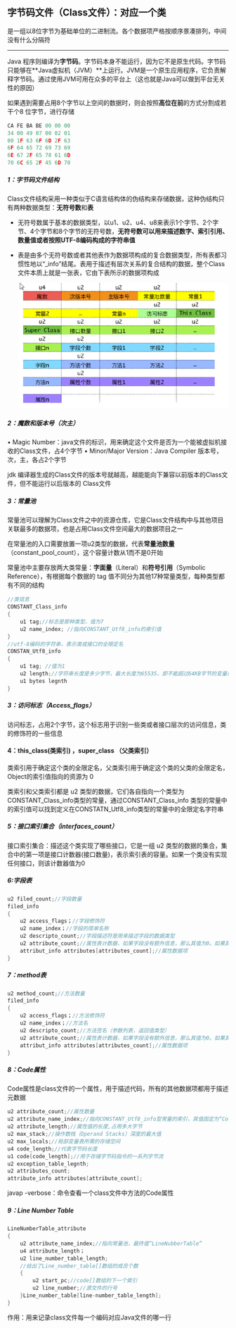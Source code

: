 ## 字节码文件（Class文件）：对应一个类

​	是一组以8位字节为基础单位的二进制流。各个数据项严格按顺序景凑排列，中间没有什么分隔符

------

Java 程序则编译为**字节码**。字节码本身不能运行，因为它不是原生代码。字节码只能够在**Java虚拟机（JVM）**上运行。JVM是一个原生应用程序，它负责解释字节码。通过使用JVM可用在众多的平台上（这也就是Java可以做到平台无关性的原因）

如果遇到需要占用8个字节以上空间的数据时，则会按照**高位在前**的方式分割成若干个8 位字节，进行存储

```c
CA FE BA BE 00 00 00
34 00 49 07 00 02 01
00 1F 63 6F 6D 2F 63
6F 64 65 72 69 73 69
6E 67 2F 65 78 61 6D
70 6C 65 2F 45 6D 70
```

##### 1：字节码文件结构

Class文件结构采用一种类似于C语言结构体的伪结构来存储数据，这种伪结构只有两种数据类型：**无符号数**和**表**

- 无符号数属于基本的数据类型，以u1、u2、u4、u8来表示1个字节、2个字节、4个字节和8个字节的无符号数，**无符号数可以用来描述数字、索引引用、数量值或者按照UTF-8编码构成的字符串值**

- 表是由多个无符号数或者其他表作为数据项构成的复合数据类型，所有表都习惯性地以“_info”结尾。表用于描述有层次关系的复合结构的数据，整个Class文件本质上就是一张表，它由下表所示的数据项构成

  ![字节码文件中的表.png](https://github.com/likang315/Java/blob/master/Java_note/8%EF%BC%9AJVM/%E5%AD%97%E8%8A%82%E7%A0%81%E6%96%87%E4%BB%B6%E4%B8%AD%E7%9A%84%E8%A1%A8.png?raw=true)

##### 2：魔数和版本号（次主）

• Magic Number：java文件的标识，用来确定这个文件是否为一个能被虚拟机接收的Class文件，占4个字节
• Minor/Major Version：Java Compiler 版本号，次，主，各占2个字节

jdk 编译器生成的Class文件的版本号就越高，越能能向下兼容以前版本的Class文件，但不能运行以后版本的 Class文件

##### 3：常量池

常量池可以理解为Class文件之中的资源仓库，它是Class文件结构中与其他项目关联最多的数据项，也是占用Class文件空间最大的数据项目之一

在常量池的入口需要放置一项u2类型的数据，代表**常量池数量**（constant_pool_count），这个容量计数从1而不是0开始

常量池中主要存放两大类常量：**字面量**（Literal）和**符号引用**（Symbolic Reference），有根据每个数据的 tag 值不同分为其他17种常量类型，每种类型都有不同的结构

```java
//类信息
CONSTANT_Class_info
{
    u1 tag;//标志是那种类型，值为7
    u2 name_index; //指向CONSTANT_Utf8_info的索引值
}
//utf-8编码的字符串，表示类或接口的全限定名
CONSTAN_Utf8_info
{
	u1 tag; //值为1
	u2 length;//字符串长度是多少字节，最大长度为65535，即不能超过64KB字节的变量或者方法名
	u1 bytes legnth
}
```

##### 3：访问标志（Access_flags）

访问标志，占用2个字节，这个标志用于识别一些类或者接口层次的访问信息，类的修饰符的一些信息

#### 4：this_class(类索引) ，super_class （父类索引）

类索引用于确定这个类的全限定名，父类索引用于确定这个类的父类的全限定名，Object的索引值指向的资源为 0

类索引和父类索引都是 u2 类型的数据，它们各自指向一个类型为CONSTANT_Class_info类型的常量，通过CONSTANT_Class_info 类型的常量中的索引值可以找到定义在CONSTATN_Utf8_info类型的常量中的全限定名字符串

##### 5：接口索引集合（interfaces_count）

接口索引集合：描述这个类实现了哪些接口，它是一组 u2 类型的数据的集合，集合中的第一项是接口计数器(接口数量)，表示索引表的容量。如果一个类没有实现任何接口，则该计数器值为0

##### 6:字段表

```java
u2 filed_count;//字段数量
filed_info
{
	u2 access_flags；//字段修饰符
	u2 name_index；//字段的简单名称
	u2 descripto_count;//字段描述符是用来描述字段的数据类型
	u2 attribute_count;//属性表计数器，如果字段没有额外信息，那么其值为0。如果其值不为0
	attribut_info attributes[attributes_count];//属性数据项
}
```

##### 7：method表

```java
u2 method_count;//方法数量
filed_info
{
	u2 access_flags；//方法修饰符
	u2 name_index；//方法名
	u2 descripto_count;//方法签名（参数列表，返回值类型）
	u2 attribute_count;//属性表计数器，如果字段没有额外信息，那么其值为0。如果其值不为0
	attribut_info attributes[attributes_count];//属性数据项
}
```

##### 8：Code属性

Code属性是class文件的一个属性，用于描述代码，所有的其他数据项都用于描述元数据

```java
u2 attribute_count;//属性数量
u2 attribute_name_index;//指向CONSTANT_Utf8_info型常量的索引，其值固定为“Code”，代表该属性的属性名称
u2 attribute_length;//属性值的长度,占用多大字节
u2 max_stack;//操作数栈（Operand Stacks）深度的最大值
u2 max_locals;//局部变量表所需的存储空间
u4 code_length;//代表字节码长度
u1 code[code_length];//用于存储字节码指令的一系列字节流
u2 exception_table_legnth;
u2 attributes_count;
attribute_info attributes[attribute_count];
```

javap -verbose：命令查看一个class文件中方法的Code属性

##### 9：Line Number Table

```java
LineNumberTable_attribute
{
    u2 attribute_name_index;//指向常量池，最终值“LineNubberTable”
    u4 attribute_length； 
    u2 line_number_table_length;
    //给出了Line_number_table[]数组的成员个数
    {
        u2 start_pc;//code[]数组的下一个索引
        u2 line_number;//源文件的行号
    }Line_number_table[line-number_table_length];
}
```

作用：用来记录class文件每一个编码对应Java文件的哪一行





